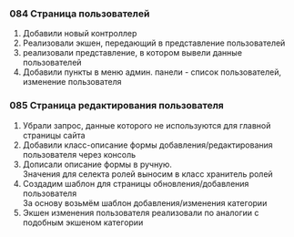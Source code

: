 ### 084 Страница пользователей

1. Добавили новый контроллер
2. Реализовали экшен, передающий в представление пользователей
3. реализовали представление, в котором вывели данные пользователей
4. Добавили пункты в меню админ. панели - список пользователей, изменение пользователя

### 085 Страница редактирования пользователя

1. Убрали запрос, данные которого не используются для главной страницы сайта
2. Добавили класс-описание формы добавления/редактирования пользователя через консоль
3. Дописали описание формы в ручную.  
   Значения для селекта ролей выносим в класс хранитель ролей
4. Создадим шаблон для страницы обновления/добавления пользователя  
   За основу возьмём шаблон добавления/изменения категории
5. Экшен изменения пользователя реализовали по аналогии с подобным экшеном категории